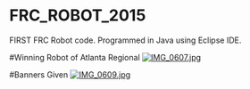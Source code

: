 # FRC_ROBOT_2015

FIRST FRC Robot code. Programmed in Java using Eclipse IDE.

#Winning Robot of Atlanta Regional
[![IMG_0607.jpg](https://s9.postimg.org/a6nafg3nj/IMG_0607.jpg)](https://postimg.org/image/jefiw5apn/)

#Banners Given
[![IMG_0609.jpg](https://s19.postimg.org/7ea9j2rjn/IMG_0609.jpg)](https://postimg.org/image/axw78vu9b/)
